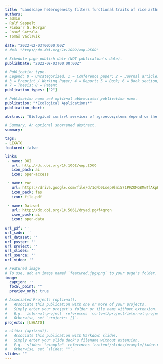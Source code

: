```yaml
---
title: "Landscape heterogeneity filters functional traits of rice arthropods in tropical agroecosystems"
authors:
- admin
- Ralf Seppelt
- Finbarr G. Horgan
- Josef Settele
- Tomáš Václavík

date: "2022-02-03T00:00:00Z"
# doi: "http://dx.doi.org/10.1002/eap.2560"

# Schedule page publish date (NOT publication's date).
publishDate: "2022-02-03T00:00:00Z"

# Publication type.
# Legend: 0 = Uncategorized; 1 = Conference paper; 2 = Journal article;
# 3 = Preprint / Working Paper; 4 = Report; 5 = Book; 6 = Book section;
# 7 = Thesis; 8 = Patent
publication_types: ["2"]

# Publication name and optional abbreviated publication name.
publication: "*Ecological Applications*"
publication_short:

abstract: "Biological control services of agroecosystems depend on the functional diversity of species traits. However, the relationship between arthropod traits and landscape heterogeneity is still poorly understood, especially in tropical rice agroecosystems which harbour a high diversity of often specialized species. We investigated how landscape heterogeneity, measured by three metrics of landscape composition and configuration, influenced body size, functional group composition, dispersal ability and vertical distribution of rice-arthropods in the Philippines. We found that landscape composition and configuration acted to filter arthropod traits in tropical rice agroecosystems. Landscape diversity and rice habitat fragmentation were the two main gradients influencing rice-arthropod traits, indicating that different rice-arthropods have distinct habitat requirements. Whereas small parasitoids and species mostly present in the rice-canopy were favoured in landscapes with high compositional heterogeneity, predators and medium-sized species occupying the base of the rice plant, including planthoppers, mostly occurred in highly fragmented rice habitats. We demonstrate the importance of landscape heterogeneity as an ecological filter for rice-arthropods, identifying how the different components of landscape heterogeneity selected for or against specific functional traits. However, the contrasting effects of landscape parameters on different groups of natural enemies indicate that not all beneficial rice-arthropods can be promoted at the same time when using a single land management strategy. Increasing compositional heterogeneity in rice landscapes can promote parasitoids but may also negatively affect predators. Future research should focus on identifying trade-offs between fragmented rice habitats and structurally diverse landscapes to maximize the presence of multiple groups of beneficial arthropods."

# Summary. An optional shortened abstract.
summary: 

tags:
- LEGATO
featured: false

links:
 - name: DOI
   url: http://dx.doi.org/10.1002/eap.2560
   icon_pack: ai
   icon: open-access

 - name: PDF
   url: https://drive.google.com/file/d/1qNb0Lsep9lmi571PQZOMGBMw2fAkpWvQ/view?usp=sharing
   icon_pack: fas
   icon: file-pdf
   
 - name: Dataset
   url: http://dx.doi.org/10.5061/dryad.pg4f4qrqn
   icon_pack: ai
   icon: open-data
   
url_pdf: ''
url_code: ''
url_dataset: ''
url_poster: ''
url_project: ''
url_slides: ''
url_source: ''
url_video: ''

# Featured image
# To use, add an image named `featured.jpg/png` to your page's folder. 
image:
  caption: ''
  focal_point: ""
  preview_only: true

# Associated Projects (optional).
#   Associate this publication with one or more of your projects.
#   Simply enter your project's folder or file name without extension.
#   E.g. `internal-project` references `content/project/internal-project/index.md`.
#   Otherwise, set `projects: []`.
projects: [LEGATO]

# Slides (optional).
#   Associate this publication with Markdown slides.
#   Simply enter your slide deck's filename without extension.
#   E.g. `slides: "example"` references `content/slides/example/index.md`.
#   Otherwise, set `slides: ""`.
slides: ""
---
```


